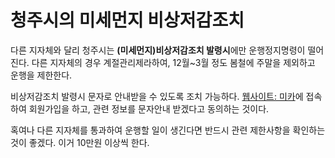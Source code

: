 # 청주시의 미세먼지 비상저감조치

다른 지자체와 달리 청주시는 **(미세먼지)비상저감조치 발령시**에만 운행정지명령이 떨어진다. 다른 지자체의
경우 계절관리제라하여, 12월~3월 정도 봄철에 주말을 제외하고 운행을 제한한다.

비상저감조치 발령시 문자로 안내받을 수 있도록 조치 가능하다. [웹사이트: 미카](https://www.mecar.or.kr/main.do)에 접속하여
회원가입을 하고, 관련 정보를 문자안내 받겠다고 동의하는 것이다.

혹여나 다른 지자체를 통과하여 운행할 일이 생긴다면 반드시 관련 제한사항을 확인하는것이 좋겠다. 이거 10만원
이상씩 한다.

